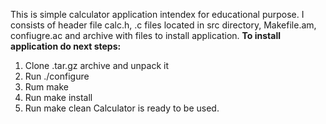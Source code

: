 This is simple calculator application intendex for educational purpose.
I consists of header file calc.h, .c files located in src directory, Makefile.am, confiugre.ac and archive with files to install application.
**To install application do next steps:**
  1. Clone .tar.gz archive and unpack it
  2. Run ./configure
  3. Rum make
  4. Run make install
  5. Run make clean
Calculator is ready to be used.

    
